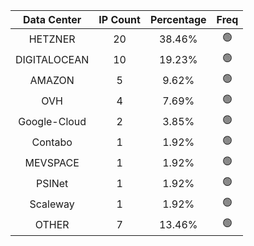 | Data Center | IP Count | Percentage | Freq |
|:------------:|:--------:|:-----------:|:-----:|
| HETZNER | 20 | 38.46% | 🟢 |
| DIGITALOCEAN | 10 | 19.23% | 🟢 |
| AMAZON | 5 | 9.62% | 🟢 |
| OVH | 4 | 7.69% | 🟢 |
| Google-Cloud | 2 | 3.85% | 🟢 |
| Contabo | 1 | 1.92% | 🟢 |
| MEVSPACE | 1 | 1.92% | 🟢 |
| PSINet | 1 | 1.92% | 🟢 |
| Scaleway | 1 | 1.92% | 🟢 |
| OTHER | 7 | 13.46% | 🟢 |